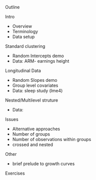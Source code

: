 Outline


Intro

- Overview
- Terminology
- Data setup

Standard clustering

- Random Intercepts demo
- Data: ARM- earnings height

Longitudinal Data

- Random Slopes demo
- Group level covariates
- Data: sleep study (lme4)


Nested/Multilevel struture

- Data: 

Issues

- Alternative approaches
- Number of groups
- Number of observations within groups
- crossed and nested

Other

- brief prelude to growth curves

Exercises